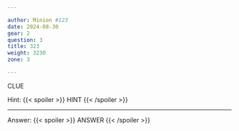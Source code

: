 ```yaml
---

author: Minion #123
date: 2024-08-30
gear: 2
question: 3
title: 323
weight: 3230
zone: 3

---
```


CLUE

Hint: {{< spoiler >}} HINT {{< /spoiler >}}

---

Answer: {{< spoiler >}} ANSWER {{< /spoiler >}}

